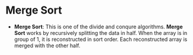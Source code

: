 # Merge Sort

* __Merge Sort__: This is one of the divide and conqure algorithms. __Merge Sort__ works by recursively splitting the data in half. When the array is in group of 1, it is reconstructed in sort order. Each reconstructed array is merged with the other half.